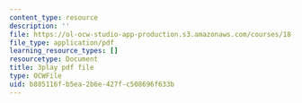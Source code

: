 ```yaml
---
content_type: resource
description: ''
file: https://ol-ocw-studio-app-production.s3.amazonaws.com/courses/18-01sc-single-variable-calculus-fall-2010/b885116fb5ea2b6e427fc508696f633b_CXKoCMVqM9s.pdf
file_type: application/pdf
learning_resource_types: []
resourcetype: Document
title: 3play pdf file
type: OCWFile
uid: b885116f-b5ea-2b6e-427f-c508696f633b
---
```

